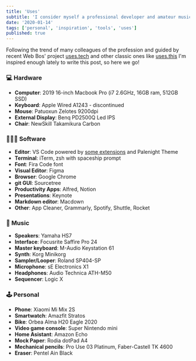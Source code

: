 ```yaml
---
title: 'Uses'
subtitle: 'I consider myself a professional developer and amateur musician. These are my weapons of choice.'
date: '2020-01-14'
tags: ['personal', 'inspiration', 'tools', 'uses']
published: true
---
```


Following the trend of many colleagues of the profession and guided by recent Web Bos' project [uses.tech](https://uses.tech/) and other classic ones like [uses.this](https://usesthis.com/) I'm inspired enough lately to write this post, so here we go!

### 💻 Hardware

- **Computer**: 2019 16-inch Macbook Pro (i7 2.6GHz, 16GB ram, 512GB SSD)
- **Keyboard**: Apple Wired A1243 - discontinued
- **Mouse**: Patuoxun Zelotes 9200dpi
- **External Display**: Benq PD2500Q Led IPS
- **Chair**: NewSkill Takamikura Carbon

### 👨🏼‍💻 Software

- **Editor**: VS Code powered by [some extensions](https://github.com/jmlweb/dotfiles/blob/master/vscode-extensions.sh) and Palenight Theme
- **Terminal**: iTerm, zsh with spaceship prompt
- **Font**: Fira Code font
- **Visual Editor**: Figma
- **Browser**: Google Chrome
- **git GUI**: Sourcetree
- **Productivity Apps**: Alfred, Notion
- **Presentations**: Keynote
- **Markdown editor**: Macdown
- **Other**: App Cleaner, Grammarly, Spotify, Shuttle, Rocket

### 🎹 Music

- **Speakers**: Yamaha HS7
- **Interface**: Focusrite Saffire Pro 24
- **Master keyboard**: M-Audio Keystation 61
- **Synth**: Korg Minikorg
- **Sampler/Looper**: Roland SP404-SP
- **Microphone**: sE Electronics X1
- **Headphones**: Audio Technica ATH-M50
- **Sequencer**: Logic X

### 🕹 Personal

- **Phone**: Xiaomi Mi Mix 2S
- **Smartwatch**: Amazfit Stratos
- **Bike**: Orbea Alma H20 Eagle 2020
- **Video game console**: Super Nintendo mini
- **Home Asistant**: Amazon Echo
- **Mock Paper**: Rodia dotPad A4
- **Mechanical pencils**: Pro Use 03 Platinum, Faber-Castell TK 4600
- **Eraser**: Pentel Ain Black
